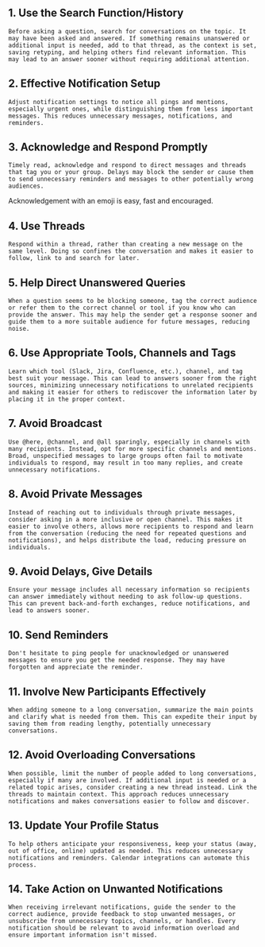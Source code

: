 ## 1. Use the Search Function/History
    Before asking a question, search for conversations on the topic. It may have been asked and answered. If something remains unanswered or additional input is needed, add to that thread, as the context is set, saving retyping, and helping others find relevant information. This may lead to an answer sooner without requiring additional attention.

## 2. Effective Notification Setup
    Adjust notification settings to notice all pings and mentions, especially urgent ones, while distinguishing them from less important messages. This reduces unnecessary messages, notifications, and reminders.

## 3. Acknowledge and Respond Promptly
    Timely read, acknowledge and respond to direct messages and threads that tag you or your group. Delays may block the sender or cause them to send unnecessary reminders and messages to other potentially wrong audiences.
Acknowledgement with an emoji is easy, fast and encouraged.

## 4. Use Threads
    Respond within a thread, rather than creating a new message on the same level. Doing so confines the conversation and makes it easier to follow, link to and search for later.

## 5. Help Direct Unanswered Queries
    When a question seems to be blocking someone, tag the correct audience or refer them to the correct channel or tool if you know who can provide the answer. This may help the sender get a response sooner and guide them to a more suitable audience for future messages, reducing noise.

## 6. Use Appropriate Tools, Channels and Tags
    Learn which tool (Slack, Jira, Confluence, etc.), channel, and tag best suit your message. This can lead to answers sooner from the right sources, minimizing unnecessary notifications to unrelated recipients and making it easier for others to rediscover the information later by placing it in the proper context.

## 7. Avoid Broadcast  
    Use @here, @channel, and @all sparingly, especially in channels with many recipients. Instead, opt for more specific channels and mentions. Broad, unspecified messages to large groups often fail to motivate individuals to respond, may result in too many replies, and create unnecessary notifications.

## 8. Avoid Private Messages
    Instead of reaching out to individuals through private messages, consider asking in a more inclusive or open channel. This makes it easier to involve others, allows more recipients to respond and learn from the conversation (reducing the need for repeated questions and notifications), and helps distribute the load, reducing pressure on individuals.

## 9. Avoid Delays, Give Details
	Ensure your message includes all necessary information so recipients can answer immediately without needing to ask follow-up questions. This can prevent back-and-forth exchanges, reduce notifications, and lead to answers sooner.

## 10. Send Reminders
	Don't hesitate to ping people for unacknowledged or unanswered messages to ensure you get the needed response. They may have forgotten and appreciate the reminder.

## 11. Involve New Participants Effectively
	When adding someone to a long conversation, summarize the main points and clarify what is needed from them. This can expedite their input by saving them from reading lengthy, potentially unnecessary conversations.

## 12. Avoid Overloading Conversations
	When possible, limit the number of people added to long conversations, especially if many are involved. If additional input is needed or a related topic arises, consider creating a new thread instead. Link the threads to maintain context. This approach reduces unnecessary notifications and makes conversations easier to follow and discover.

## 13. Update Your Profile Status
	To help others anticipate your responsiveness, keep your status (away, out of office, online) updated as needed. This reduces unnecessary notifications and reminders. Calendar integrations can automate this process.

## 14. Take Action on Unwanted Notifications
	When receiving irrelevant notifications, guide the sender to the correct audience, provide feedback to stop unwanted messages, or unsubscribe from unnecessary topics, channels, or handles. Every notification should be relevant to avoid information overload and ensure important information isn't missed.

